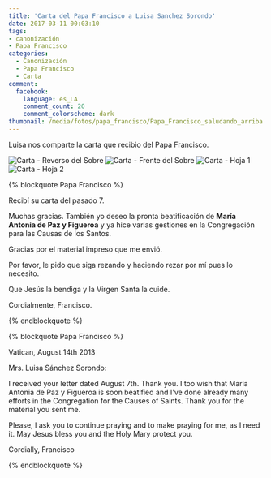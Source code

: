 ```yaml
---
title: 'Carta del Papa Francisco a Luisa Sanchez Sorondo'
date: 2017-03-11 00:03:10
tags:
- canonización
- Papa Francisco
categories:
  - Canonización
  - Papa Francisco
  - Carta
comment:
  facebook:
    language: es_LA
    comment_count: 20
    comment_colorscheme: dark
thumbnail: /media/fotos/papa_francisco/Papa_Francisco_saludando_arriba.jpg
---
```


Luisa nos comparte la carta que recibio del Papa Francisco.

![Carta - Reverso del Sobre](/media/carta/CARTA%20DEL%20PAPA%20FRANCISCO%20A%20LUISA%20SANCHEZ%20SORONDO%201.JPG)
![Carta - Frente del Sobre](/media/carta/CARTA%20DEL%20PAPA%20FRANCISCO%20A%20LUISA%20SANCHEZ%20SORONDO%202.JPG)
![Carta - Hoja 1](/media/carta/CARTA%20DEL%20PAPA%20FRANCISCO%20A%20LUISA%20SANCHEZ%20SORONDO%203.JPG)
![Carta - Hoja 2](/media/carta/CARTA%20DEL%20PAPA%20FRANCISCO%20A%20LUISA%20SANCHEZ%20SORONDO%204.JPG)

{% blockquote Papa Francisco %}

Recibí su carta del pasado 7.

Muchas gracias. También yo deseo la pronta beatificación de __María Antonia de Paz y Figueroa__ y ya hice varias gestiones en la Congregación para las Causas de los Santos.

Gracias por el material impreso que me envió.

Por favor, le pido que siga rezando y haciendo rezar por mí pues lo necesito.

Que Jesús la bendiga y la Virgen Santa la cuide.

Cordialmente,  Francisco.

{% endblockquote %}

{% blockquote Papa Francisco %}

Vatican, August 14th 2013

Mrs. Luisa Sánchez Sorondo:

I received your letter dated August 7th. Thank you. I too wish that María Antonia de Paz y Figueroa is soon beatified and I've done already many efforts in the Congregation for the Causes of Saints. Thank you for the material you sent me.

Please, I ask you to continue praying and to make praying for me, as I need it. May Jesus bless you and the Holy Mary protect you.

Cordially, Francisco

{% endblockquote %}
